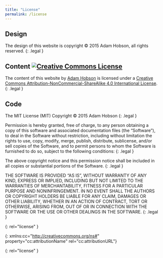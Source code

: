 ```yaml
---
title: "License"
permalink: /license
---
```


## Design

The design of this website is copyright &copy; 2015 Adam Hobson, all rights reserved.
{: .legal }

## Content [![Creative Commons License](https://i.creativecommons.org/l/by-nc-sa/4.0/88x31.png)][1]

The <span xmlns:dct="http://purl.org/dc/terms/" href="http://purl.org/dc/dcmitype/Text" rel="dct:type">content of this website</span> by [Adam Hobson][2] is licensed under a [Creative Commons Attribution-NonCommercial-ShareAlike 4.0 International License][3].
{: .legal }

## Code

The MIT License (MIT)
Copyright © 2015 Adam Hobson
{: .legal }

Permission is hereby granted, free of charge, to any person obtaining a copy of this software and associated documentation files (the “Software”), to deal in the Software without restriction, including without limitation the rights to use, copy, modify, merge, publish, distribute, sublicense, and/or sell copies of the Software, and to permit persons to whom the Software is furnished to do so, subject to the following conditions:
{: .legal }

The above copyright notice and this permission notice shall be included in all copies or substantial portions of the Software.
{: .legal }

THE SOFTWARE IS PROVIDED “AS IS”, WITHOUT WARRANTY OF ANY KIND, EXPRESS OR IMPLIED, INCLUDING BUT NOT LIMITED TO THE WARRANTIES OF MERCHANTABILITY, FITNESS FOR A PARTICULAR PURPOSE AND NONINFRINGEMENT. IN NO EVENT SHALL THE AUTHORS OR COPYRIGHT HOLDERS BE LIABLE FOR ANY CLAIM, DAMAGES OR OTHER LIABILITY, WHETHER IN AN ACTION OF CONTRACT, TORT OR OTHERWISE, ARISING FROM, OUT OF OR IN CONNECTION WITH THE SOFTWARE OR THE USE OR OTHER DEALINGS IN THE SOFTWARE.
{: .legal }

[1]: http://creativecommons.org/licenses/by-nc-sa/4.0/
{: rel="license" }

[2]: http://adamhobson.com
{: xmlns:cc="http://creativecommons.org/ns#" property="cc:attributionName" rel="cc:attributionURL"}

[3]: http://creativecommons.org/licenses/by-nc-sa/4.0/
{: rel="license" }
